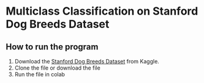 # Multiclass Classification on Stanford Dog Breeds Dataset

## How to run the program
1. Download the [Stanford Dog Breeds Dataset]([https://link-url-here.org](https://www.kaggle.com/datasets/jessicali9530/stanford-dogs-dataset)) from Kaggle.
2. Clone the file or download the file
3. Run the file in colab
